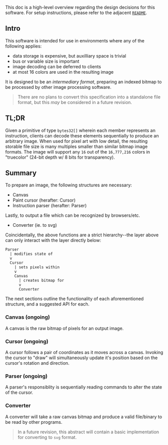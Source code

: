 This doc is a high-level overview regarding the design decisions for this software.
For setup instructions, please refer to the adjacent [`README`](./README.md).

## Intro

This software is intended for use in environments where any of the following applies:
- data storage is expensive, but auxilliary space is trivial
- bus or variable size is important
- image decoding can be deferred to clients
- at most 16 colors are used in the resulting image

It is designed to be an _intermediary format_, preparing an indexed bitmap to be processed by other image processing software.

> There are no plans to convert this specification into a standalone file format, but this _may_ be considered in a future revision.

## TL;DR

Given a primitive of type `bytes32[]` wherein each member represents an instruction, clients can decode these elements sequentially to produce an arbitrary image.
When used for pixel art with low detail, the resulting storable file size is many multiples smaller than similar bitmap image formats.
The image will support any `16` out of the `16,777,216` colors in "truecolor" (24-bit depth w/ 8 bits for transparency).

## Summary

To prepare an image, the following structures are necessary:
- Canvas
- Paint cursor (herafter: Cursor)
- Instruction parser (herafter: Parser)

Lastly, to output a file which can be recognized by browsers/etc.
- Converter (ie. to svg)

Coincidentally, the above functions are a strict hierarchy--the layer above can only interact with the layer directly below:
```
Parser
  | modifies state of
  v
  Cursor
    | sets pixels within
    v
    Canvas
      | creates bitmap for
      v
      Converter
```

The next sections outline the functionality of each aforementioned structure, and a suggested API for each.

### Canvas (ongoing)

A canvas is the raw bitmap of pixels for an output image.
<!--
It **MUST** accept inputs in the form of coordinates, stroke size, and stroke direction.
It **MUST** also accept inputs for performing a breadth-first fill.
-->

### Cursor (ongoing)

A cursor follows a pair of coordinates as it moves across a canvas. Invoking the cursor to "draw" will simultaneously update it's position based on the cursor's rotation and direction.

### Parser (ongoing)

A parser's responsiblity is sequentially reading commands to alter the state of the cursor.

### Converter

A converter will take a raw canvas bitmap and produce a valid file/binary to be read by other programs.

> In a future revision, this abstract will contain a basic implementation for converting to `svg` format.
<!-- Somewhat contrived, as our raster image won't be able to benefit from the vector specification... unless? 👀 -->
